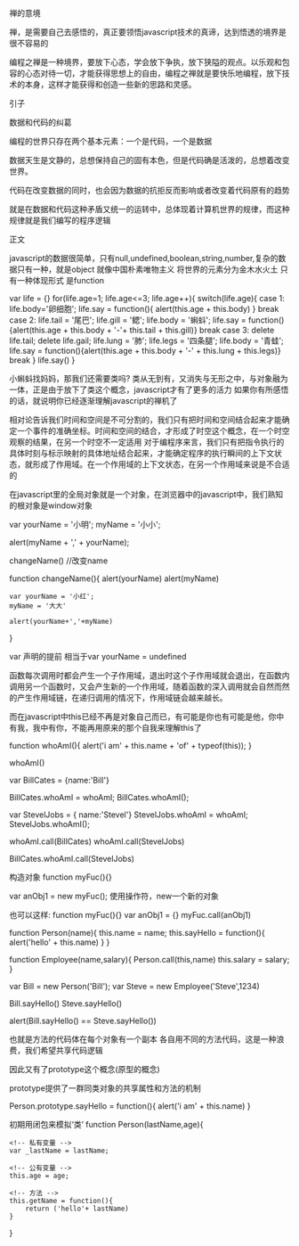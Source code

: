 禅的意境

禅，是需要自己去感悟的，真正要领悟javascript技术的真谛，达到悟透的境界是很不容易的

编程之禅是一种境界，要放下心态，学会放下争执，放下狭隘的观点。以乐观和包容的心态对待一切，才能获得思想上的自由，编程之禅就是要快乐地编程，放下技术的本身，这样才能获得和创造一些新的思路和灵感。

引子

数据和代码的纠葛

编程的世界只存在两个基本元素：一个是代码，一个是数据

数据天生是文静的，总想保持自己的固有本色，但是代码确是活泼的，总想着改变世界。

代码在改变数据的同时，也会因为数据的抗拒反而影响或者改变着代码原有的趋势

就是在数据和代码这种矛盾又统一的运转中，总体现着计算机世界的规律，而这种规律就是我们编写的程序逻辑


正文

javascript的数据很简单，只有null,undefined,boolean,string,number,复杂的数据只有一种，就是object
就像中国朴素唯物主义 将世界的元素分为金木水火土
只有一种体现形式 是function

<!-- 1.类 -->
var life = {}
for(life.age=1; life.age<=3; life.age++){
	switch(life.age){
		case 1:
			life.body='卵细胞';
			life.say = function(){ alert(this.age + this.body) }
		break
		case 2:
			life.tail = '尾巴';
			life.gill = '鳃';
			life.body = '蝌蚪';
			life.say = function(){alert(this.age + this.body + '-'+ this.tail + this.gill)}
		break
		case 3:
			delete life.tail;
			delete life.gail;
			life.lung = '肺';
			life.legs = '四条腿';
			life.body = '青蛙';
			life.say = function(){alert(this.age + this.body + '-' + this.lung + this.legs)}
		break
	}
	life.say()
}

小蝌蚪找妈妈，那我们还需要类吗? 类从无到有，又消失与无形之中，与对象融为一体，正是由于放下了类这个概念，javascript才有了更多的活力
如果你有所感悟的话，就说明你已经逐渐理解javascript的禅机了

<!-- 2.代码时空 -->
相对论告诉我们时间和空间是不可分割的，我们只有把时间和空间结合起来才能确定一个事件的准确坐标。时间和空间的结合，才形成了时空这个概念，在一个时空观察的结果，在另一个时空不一定适用
对于编程序来言，我们只有把指令执行的具体时刻与标示映射的具体地址结合起来，才能确定程序的执行瞬间的上下文状态，就形成了作用域。在一个作用域的上下文状态，在另一个作用域来说是不合适的

在javascript里的全局对象就是一个对象，在浏览器中的javascript中，我们熟知的根对象是window对象

var yourName = '小明';
myName = '小小';

alert(myName + ',' + yourName);

changeName()  //改变name

function changeName(){
	alert(yourName)
	alert(myName)

	var yourName = '小红';
	myName = '大大'

	alert(yourName+','+myName)
}

var 声明的提前 相当于var yourName = undefined

函数每次调用时都会产生一个子作用域，退出时这个子作用域就会退出，在函数内调用另一个函数时，又会产生新的一个作用域，随着函数的深入调用就会自然而然的产生作用域链，在递归调用的情况下，作用域链会越来越长。

而在javascript中this已经不再是对象自己而已，有可能是你也有可能是他，你中有我，我中有你，不能再用原来的那个自我来理解this了

function whoAmI(){
	alert('i am' + this.name + 'of' + typeof(this));
}

whoAmI()

var BillCates = {name:'Bill'}

BillCates.whoAmI = whoAmI;
BillCates.whoAmI();

var StevelJobs = { name:'Stevel'}
StevelJobs.whoAmI = whoAmI;
StevelJobs.whoAmI();

whoAmI.call(BillCates)
whoAmI.call(StevelJobs)

BillCates.whoAmI.call(StevelJobs)

<!-- 3.奇妙的对象 -->
构造对象
function myFuc(){}

var anObj1 = new myFuc(); 使用操作符，new一个新的对象

也可以这样:
function myFuc(){}
var anObj1 = {}
myFuc.call(anObj1)

function Person(name){
	this.name = name;
	this.sayHello = function(){
		alert('hello' + this.name)
	}
}

function Employee(name,salary){
	Person.call(this,name)
	this.salary = salary;
}

var Bill = new Person('Bill');
var Steve = new Employee('Steve',1234)

Bill.sayHello()
Steve.sayHello()

alert(Bill.sayHello() == Steve.sayHello())

也就是方法的代码体在每个对象有一个副本
各自用不同的方法代码，这是一种浪费，我们希望共享代码逻辑

因此又有了prototype这个概念(原型的概念)

<!-- 4.原型的概念 -->
prototype提供了一群同类对象的共享属性和方法的机制

Person.prototype.sayHello = function(){
	alert('i am' + this.name)
}

初期用闭包来模拟‘类’
function Person(lastName,age){
	
	<!-- 私有变量 -->
	var _lastName = lastName;

	<!-- 公有变量 -->
	this.age = age;

	<!-- 方法 -->
	this.getName = function(){
		return ('hello'+ lastName)
	}
}

<!-- 5 原型的扩展 -->
